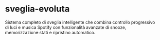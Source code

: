 # sveglia-evoluta
Sistema completo di sveglia intelligente che combina controllo progressivo di luci e musica Spotify con funzionalità avanzate di snooze, memorizzazione stati e ripristino automatico.
